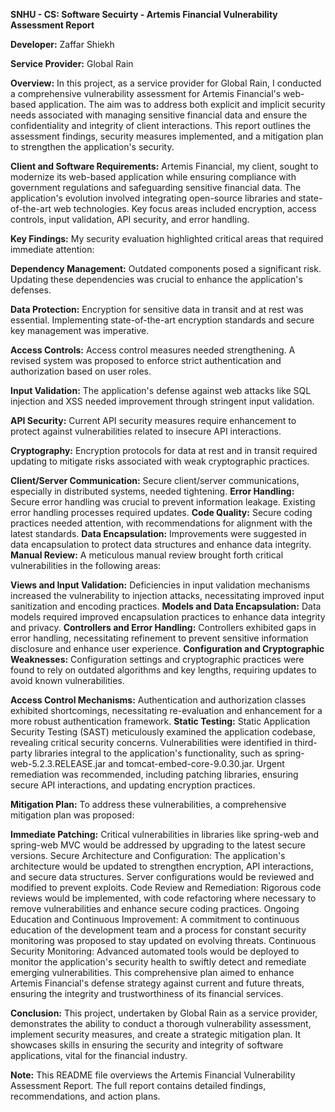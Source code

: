 **SNHU - CS: Software Secuirty - Artemis Financial Vulnerability Assessment Report**

**Developer:** Zaffar Shiekh

**Service Provider:** Global Rain

**Overview:** In this project, as a service provider for Global Rain, I conducted a comprehensive vulnerability assessment for Artemis Financial's web-based application. The aim was to address both explicit and implicit security needs associated with managing sensitive financial data and ensure the confidentiality and integrity of client interactions. This report outlines the assessment findings, security measures implemented, and a mitigation plan to strengthen the application's security.

**Client and Software Requirements:** Artemis Financial, my client, sought to modernize its web-based application while ensuring compliance with government regulations and safeguarding sensitive financial data. The application's evolution involved integrating open-source libraries and state-of-the-art web technologies. Key focus areas included encryption, access controls, input validation, API security, and error handling.

**Key Findings:** My security evaluation highlighted critical areas that required immediate attention:

**Dependency Management:** Outdated components posed a significant risk. Updating these dependencies was crucial to enhance the application's defenses.

**Data Protection:** Encryption for sensitive data in transit and at rest was essential. Implementing state-of-the-art encryption standards and secure key management was imperative.

**Access Controls:** Access control measures needed strengthening. A revised system was proposed to enforce strict authentication and authorization based on user roles.

**Input Validation:** The application's defense against web attacks like SQL injection and XSS needed improvement through stringent input validation.

**API Security:** Current API security measures require enhancement to protect against vulnerabilities related to insecure API interactions.

**Cryptography:** Encryption protocols for data at rest and in transit required updating to mitigate risks associated with weak cryptographic practices.

**Client/Server Communication:** Secure client/server communications, especially in distributed systems, needed tightening.
**Error Handling:** Secure error handling was crucial to prevent information leakage. Existing error handling processes required updates.
**Code Quality:** Secure coding practices needed attention, with recommendations for alignment with the latest standards.
**Data Encapsulation:** Improvements were suggested in data encapsulation to protect data structures and enhance data integrity.
**Manual Review:** A meticulous manual review brought forth critical vulnerabilities in the following areas:

**Views and Input Validation:** Deficiencies in input validation mechanisms increased the vulnerability to injection attacks, necessitating improved input sanitization and encoding practices.
**Models and Data Encapsulation:** Data models required improved encapsulation practices to enhance data integrity and privacy.
**Controllers and Error Handling:** Controllers exhibited gaps in error handling, necessitating refinement to prevent sensitive information disclosure and enhance user experience.
**Configuration and Cryptographic Weaknesses:** Configuration settings and cryptographic practices were found to rely on outdated algorithms and key lengths, requiring updates to avoid known vulnerabilities.

**Access Control Mechanisms:** Authentication and authorization classes exhibited shortcomings, necessitating re-evaluation and enhancement for a more robust authentication framework.
**Static Testing:** Static Application Security Testing (SAST) meticulously examined the application codebase, revealing critical security concerns. Vulnerabilities were identified in third-party libraries integral to the application's functionality, such as spring-web-5.2.3.RELEASE.jar and tomcat-embed-core-9.0.30.jar. Urgent remediation was recommended, including patching libraries, ensuring secure API interactions, and updating encryption practices.

**Mitigation Plan:** To address these vulnerabilities, a comprehensive mitigation plan was proposed:

**Immediate Patching:** Critical vulnerabilities in libraries like spring-web and spring-web MVC would be addressed by upgrading to the latest secure versions.
Secure Architecture and Configuration: The application's architecture would be updated to strengthen encryption, API interactions, and secure data structures. Server configurations would be reviewed and modified to prevent exploits.
Code Review and Remediation: Rigorous code reviews would be implemented, with code refactoring where necessary to remove vulnerabilities and enhance secure coding practices.
Ongoing Education and Continuous Improvement: A commitment to continuous education of the development team and a process for constant security monitoring was proposed to stay updated on evolving threats.
Continuous Security Monitoring: Advanced automated tools would be deployed to monitor the application's security health to swiftly detect and remediate emerging vulnerabilities. This comprehensive plan aimed to enhance Artemis Financial's defense strategy against current and future threats, ensuring the integrity and trustworthiness of its financial services.

**Conclusion:**
This project, undertaken by Global Rain as a service provider, demonstrates the ability to conduct a thorough vulnerability assessment, implement security measures, and create a strategic mitigation plan. It showcases skills in ensuring the security and integrity of software applications, vital for the financial industry.

**Note:** This README file overviews the Artemis Financial Vulnerability Assessment Report. The full report contains detailed findings, recommendations, and action plans.
